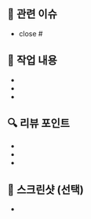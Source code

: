 <!-- PR 제목은 "[TYBE] 작업 내용 #이슈 번호" 형식으로 작성해 주세요 ! -->

## 📌 관련 이슈
<!-- 이 PR과 관련된 이슈 번호를 작성해 주세요. PR이 merge 되면 자동으로 해당 이슈가 닫힙니다. -->
- close #

## 📄 작업 내용
<!-- 이번 PR에서 작업한 내용을 나열해 주세요. -->
- 
- 
- 

## 🔍 리뷰 포인트
<!-- 집중적으로 확인해야 할 부분이나 리뷰어에게 알려주고 싶은 내용이 있다면 작성해 주세요. -->
- 
- 
- 

## 📸 스크린샷 (선택)
<!-- UI 작업이 있는 경우 스크린샷을 첨부해 주세요. 없으면 비워두세요. -->
- 